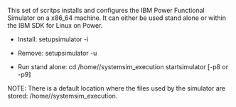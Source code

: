 This set of scritps installs and configures the IBM Power Functional Simulator on a x86_64 machine. It can either be used stand alone or within the IBM SDK for Linux on Power. 

 * Install:
    setupsimulator -i
    
 * Remove:
    setupsimulator -u
  
 * Run stand alone:
	cd /home/<USER>/systemsim_execution
	startsimulator [-p8 or -p9]

NOTE:   There is a default location where the files used by the simulator are stored: /home/<USER>/systemsim_execution.
